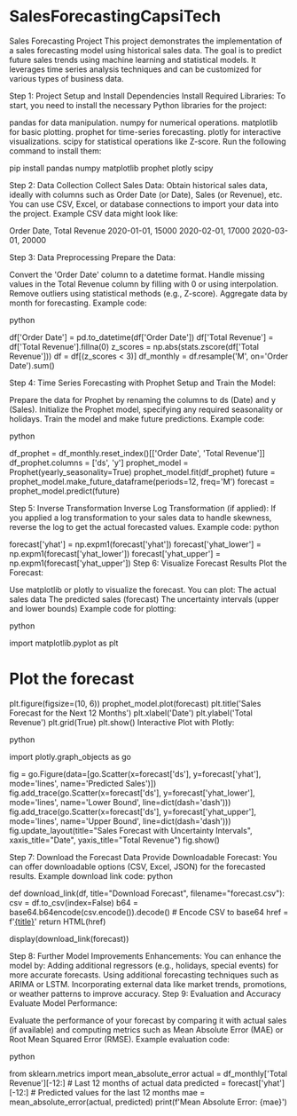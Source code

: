 # SalesForecastingCapsiTech
Sales Forecasting Project  This project demonstrates the implementation of a sales forecasting model using historical sales data. The goal is to predict future sales trends using machine learning and statistical models. It leverages time series analysis techniques and can be customized for various types of business data.

Step 1: Project Setup and Install Dependencies
Install Required Libraries: To start, you need to install the necessary Python libraries for the project:

pandas for data manipulation.
numpy for numerical operations.
matplotlib for basic plotting.
prophet for time-series forecasting.
plotly for interactive visualizations.
scipy for statistical operations like Z-score.
Run the following command to install them:


pip install pandas numpy matplotlib prophet plotly scipy


Step 2: Data Collection
Collect Sales Data:
Obtain historical sales data, ideally with columns such as Order Date (or Date), Sales (or Revenue), etc.
You can use CSV, Excel, or database connections to import your data into the project.
Example CSV data might look like:

Order Date, Total Revenue
2020-01-01, 15000
2020-02-01, 17000
2020-03-01, 20000

Step 3: Data Preprocessing
Prepare the Data:

Convert the 'Order Date' column to a datetime format.
Handle missing values in the Total Revenue column by filling with 0 or using interpolation.
Remove outliers using statistical methods (e.g., Z-score).
Aggregate data by month for forecasting.
Example code:

python

df['Order Date'] = pd.to_datetime(df['Order Date'])
df['Total Revenue'] = df['Total Revenue'].fillna(0)
z_scores = np.abs(stats.zscore(df['Total Revenue']))
df = df[(z_scores < 3)]
df_monthly = df.resample('M', on='Order Date').sum()


Step 4: Time Series Forecasting with Prophet
Setup and Train the Model:

Prepare the data for Prophet by renaming the columns to ds (Date) and y (Sales).
Initialize the Prophet model, specifying any required seasonality or holidays.
Train the model and make future predictions.
Example code:

python

df_prophet = df_monthly.reset_index()[['Order Date', 'Total Revenue']]
df_prophet.columns = ['ds', 'y']
prophet_model = Prophet(yearly_seasonality=True)
prophet_model.fit(df_prophet)
future = prophet_model.make_future_dataframe(periods=12, freq='M')
forecast = prophet_model.predict(future)

Step 5: Inverse Transformation
Inverse Log Transformation (if applied):
If you applied a log transformation to your sales data to handle skewness, reverse the log to get the actual forecasted values.
Example code:
python


forecast['yhat'] = np.expm1(forecast['yhat'])
forecast['yhat_lower'] = np.expm1(forecast['yhat_lower'])
forecast['yhat_upper'] = np.expm1(forecast['yhat_upper'])
Step 6: Visualize Forecast Results
Plot the Forecast:

Use matplotlib or plotly to visualize the forecast. You can plot:
The actual sales data
The predicted sales (forecast)
The uncertainty intervals (upper and lower bounds)
Example code for plotting:

python

import matplotlib.pyplot as plt

# Plot the forecast
plt.figure(figsize=(10, 6))
prophet_model.plot(forecast)
plt.title('Sales Forecast for the Next 12 Months')
plt.xlabel('Date')
plt.ylabel('Total Revenue')
plt.grid(True)
plt.show()
Interactive Plot with Plotly:

python

import plotly.graph_objects as go

fig = go.Figure(data=[go.Scatter(x=forecast['ds'], y=forecast['yhat'], mode='lines', name='Predicted Sales')])
fig.add_trace(go.Scatter(x=forecast['ds'], y=forecast['yhat_lower'], mode='lines', name='Lower Bound', line=dict(dash='dash')))
fig.add_trace(go.Scatter(x=forecast['ds'], y=forecast['yhat_upper'], mode='lines', name='Upper Bound', line=dict(dash='dash')))
fig.update_layout(title="Sales Forecast with Uncertainty Intervals", xaxis_title="Date", yaxis_title="Total Revenue")
fig.show()


Step 7: Download the Forecast Data
Provide Downloadable Forecast:
You can offer downloadable options (CSV, Excel, JSON) for the forecasted results.
Example download link code:
python

def download_link(df, title="Download Forecast", filename="forecast.csv"):
    csv = df.to_csv(index=False)
    b64 = base64.b64encode(csv.encode()).decode()  # Encode CSV to base64
    href = f'<a href="data:file/csv;base64,{b64}" download="{filename}">{title}</a>'
    return HTML(href)

display(download_link(forecast))


Step 8: Further Model Improvements
Enhancements:
You can enhance the model by:
Adding additional regressors (e.g., holidays, special events) for more accurate forecasts.
Using additional forecasting techniques such as ARIMA or LSTM.
Incorporating external data like market trends, promotions, or weather patterns to improve accuracy.
Step 9: Evaluation and Accuracy
Evaluate Model Performance:

Evaluate the performance of your forecast by comparing it with actual sales (if available) and computing metrics such as Mean Absolute Error (MAE) or Root Mean Squared Error (RMSE).
Example evaluation code:

python

from sklearn.metrics import mean_absolute_error
actual = df_monthly['Total Revenue'][-12:]  # Last 12 months of actual data
predicted = forecast['yhat'][-12:]  # Predicted values for the last 12 months
mae = mean_absolute_error(actual, predicted)
print(f'Mean Absolute Error: {mae}')
